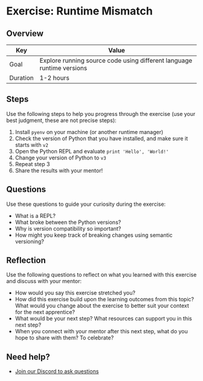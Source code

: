 # Exercise: Runtime Mismatch

## Overview

| Key | Value |
| --- | --- |
| Goal | Explore running source code using different language runtime versions |
| Duration | 1-2 hours |


## Steps

Use the following steps to help you progress through the exercise (use your best judgment, these are not precise steps):

1. Install `pyenv` on your machine (or another runtime manager)
2. Check the version of Python that you have installed, and make sure it starts with `v2`
3. Open the Python REPL and evaluate `print 'Hello', 'World!'`
4. Change your version of Python to `v3`
5. Repeat step 3
6. Share the results with your mentor!

## Questions

Use these questions to guide your curiosity during the exercise:

- What is a REPL?
- What broke between the Python versions?
- Why is version compatibility so important?
- How might you keep track of breaking changes using semantic versioning?

## Reflection

Use the following questions to reflect on what you learned with this exercise and discuss with your mentor:

- How would you say this exercise stretched you? 
- How did this exercise build upon the learning outcomes from this topic? What would you change about the exercise to better suit your context for the next apprentice?
- What would be your next step? What resources can support you in this next step?
- When you connect with your mentor after this next step, what do you hope to share with them? To celebrate? 

## Need help?

- [Join our Discord to ask questions](https://discord.gg/bDVYvG3Czd)
